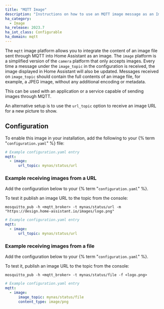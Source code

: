```yaml
---
title: "MQTT Image"
description: "Instructions on how to use an MQTT image message as an Image within Home Assistant."
ha_category:
  - Image
ha_release: 2023.7
ha_iot_class: Configurable
ha_domain: mqtt
---
```


The `mqtt` image platform allows you to integrate the content of an image file sent through MQTT into Home Assistant as an image.
The `image` platform is a simplified version of the `camera` platform that only accepts images.
Every time a message under the `image_topic` in the configuration is received, the image displayed in Home Assistant will also be updated. Messages received on `image_topic` should contain the full contents of an image file, for example, a JPEG image, without any additional encoding or metadata.

This can be used with an application or a service capable of sending images through MQTT.

An alternative setup is to use the `url_topic` option to receive an image URL for a new picture to show.

## Configuration

To enable this image in your installation, add the following to your {% term "`configuration.yaml`" %} file:

```yaml
# Example configuration.yaml entry
mqtt:
  - image:
      url_topic: mynas/status/url
```


### Example receiving images from a URL

Add the configuration below to your {% term "`configuration.yaml`" %}.

To test it publish an image URL to the topic from the console:

```shell
mosquitto_pub -h <mqtt_broker> -t mynas/status/url -m "https://design.home-assistant.io/images/logo.png"
```


```yaml
# Example configuration.yaml entry
mqtt:
  - image:
      url_topic: mynas/status/url
```


### Example receiving images from a file

Add the configuration below to your {% term "`configuration.yaml`" %}.

To test it, publish an image URL to the topic from the console:

```shell
mosquitto_pub -h <mqtt_broker> -t mynas/status/file -f <logo.png>
```


```yaml
# Example configuration.yaml entry
mqtt:
  - image:
      image_topic: mynas/status/file
      content_type: image/png
```

